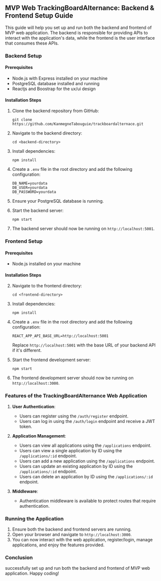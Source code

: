 ## MVP Web TrackingBoardAlternance: Backend & Frontend Setup Guide

This guide will help you set up and run both the backend and frontend of  MVP web application. The backend is responsible for providing APIs to interact with the application's data, while the frontend is the user interface that consumes these APIs.

### Backend Setup

#### Prerequisites

- Node.js with Express installed on your machine
- PostgreSQL database installed and running
- Reactjs and Boostrap for the ux/ui design

#### Installation Steps

1. Clone the backend repository from GitHub:

   ```
   git clone https://github.com/KanmegneTabouguie/trackboardalternace.git
   ```

2. Navigate to the backend directory:

   ```
   cd <backend-directory>
   ```

3. Install dependencies:

   ```
   npm install
   ```

4. Create a `.env` file in the root directory and add the following configuration:

   ```
   DB_NAME=yourdata
   DB_USER=yourdata
   DB_PASSWORD=yourdata
   ```

5. Ensure your PostgreSQL database is running.

6. Start the backend server:

   ```
   npm start
   ```

7. The backend server should now be running on `http://localhost:5001`.

### Frontend Setup

#### Prerequisites

- Node.js installed on your machine

#### Installation Steps

2. Navigate to the frontend directory:

   ```
   cd <frontend-directory>
   ```

3. Install dependencies:

   ```
   npm install
   ```

4. Create a `.env` file in the root directory and add the following configuration:

   ```
   REACT_APP_API_BASE_URL=http://localhost:5001
   ```

   Replace `http://localhost:5001` with the base URL of your backend API if it's different.

5. Start the frontend development server:

   ```
   npm start
   ```

6. The frontend development server should now be running on `http://localhost:3000`.

### Features of the TrackingBoardAlternance Web Application

1. **User Authentication**:
   - Users can register using the `/auth/register` endpoint.
   - Users can log in using the `/auth/login` endpoint and receive a JWT token.

2. **Application Management**:
   - Users can view all applications using the `/applications` endpoint.
   - Users can view a single application by ID using the `/applications/:id` endpoint.
   - Users can add a new application using the `/applications` endpoint.
   - Users can update an existing application by ID using the `/applications/:id` endpoint.
   - Users can delete an application by ID using the `/applications/:id` endpoint.

3. **Middleware**:
   - Authentication middleware is available to protect routes that require authentication.

### Running the Application

1. Ensure both the backend and frontend servers are running.
2. Open your browser and navigate to `http://localhost:3000`.
3. You can now interact with the web application, register/login, manage applications, and enjoy the features provided.

### Conclusion
 successfully set up and run both the backend and frontend of  MVP web application. Happy coding!
